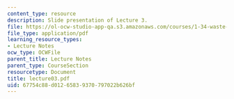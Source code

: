 ```yaml
---
content_type: resource
description: Slide presentation of Lecture 3.
file: https://ol-ocw-studio-app-qa.s3.amazonaws.com/courses/1-34-waste-containment-and-remediation-technology-spring-2004/67754c88d01265839370797022b626bf_lecture03.pdf
file_type: application/pdf
learning_resource_types:
- Lecture Notes
ocw_type: OCWFile
parent_title: Lecture Notes
parent_type: CourseSection
resourcetype: Document
title: lecture03.pdf
uid: 67754c88-d012-6583-9370-797022b626bf
---
```

